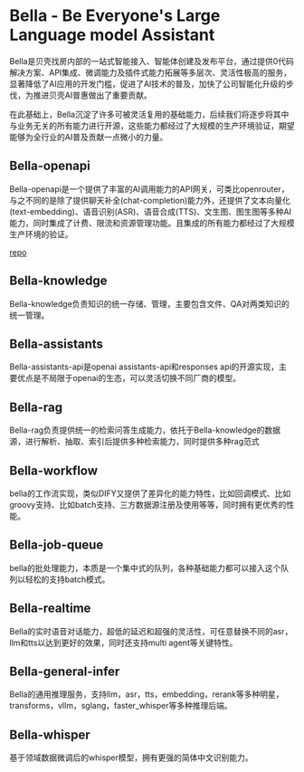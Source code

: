 # Bella - Be Everyone's Large Language model Assistant
Bella是贝壳找房内部的一站式智能接入、智能体创建及发布平台，通过提供0代码解决方案、API集成、微调能力及插件式能力拓展等多层次、灵活性极高的服务，显著降低了AI应用的开发门槛，促进了AI技术的普及，加快了公司智能化升级的步伐，为推进贝壳AI普惠做出了重要贡献。

在此基础上，Bella沉淀了许多可被灵活复用的基础能力，后续我们将逐步将其中与业务无关的所有能力进行开源，这些能力都经过了大规模的生产环境验证，期望能够为全行业的AI普及贡献一点微小的力量。

## Bella-openapi

Bella-openapi是一个提供了丰富的AI调用能力的API网关，可类比openrouter，与之不同的是除了提供聊天补全(chat-completion)能力外，还提供了文本向量化(text-embedding)、语音识别(ASR)、语音合成(TTS)、文生图、图生图等多种AI能力，同时集成了计费、限流和资源管理功能。且集成的所有能力都经过了大规模生产环境的验证。

[repo](https://github.com/LianjiaTech/bella-openapi)

## Bella-knowledge
Bella-knowledge负责知识的统一存储、管理，主要包含文件、QA对两类知识的统一管理。


## Bella-assistants
Bella-assistants-api是openai assistants-api和responses api的开源实现，主要优点是不局限于openai的生态，可以灵活切换不同厂商的模型。

## Bella-rag
Bella-rag负责提供统一的检索问答生成能力，依托于Bella-knowledge的数据源，进行解析、抽取、索引后提供多种检索能力，同时提供多种rag范式

## Bella-workflow
bella的工作流实现，类似DIFY又提供了差异化的能力特性，比如回调模式、比如groovy支持、比如batch支持、三方数据源注册及使用等等，同时拥有更优秀的性能。

## Bella-job-queue
bella的批处理能力，本质是一个集中式的队列，各种基础能力都可以接入这个队列以轻松的支持batch模式。

## Bella-realtime
Bella的实时语音对话能力，超低的延迟和超强的灵活性，可任意替换不同的asr，llm和tts以达到更好的效果，同时还支持multi agent等关键特性。

## Bella-general-infer
 Bella的通用推理服务，支持llm，asr，tts，embedding，rerank等多种明星，transforms，vllm，sglang，faster_whisper等多种推理后端。

## Bella-whisper
基于领域数据微调后的whisper模型，拥有更强的简体中文识别能力。
